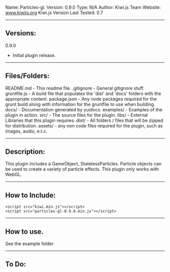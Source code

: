Name: Particles-gl.
Version: 0.9.0
Type: N/A
Author: Kiwi.js Team
Website: www.kiwijs.org
Kiwi.js Version Last Tested: 0.7
 
----------------------------------------------------------------------------------------
Versions:
----------------------------------------------------------------------------------------

0.9.0
- Initial plugin release.


----------------------------------------------------------------------------------------
Files/Folders:
----------------------------------------------------------------------------------------
README.md 	 - This readme file.
.gitignore   - General gitignore stuff.
gruntfile.js - A build file that populates the 'dist' and 'docs' folders with the appropriate content. 
package.json - Any node packages required for the grunt build along with information for the gruntfile to use when building. 
docs/ 		 - Documentation generated by yuidocs.
examples/ 	 - Examples of the  plugin in action. 
src/		 - The source files for the plugin. 
libs/		 - External Libraries that this plugin requires.
dist/ 	     - All folders / files that will be zipped for distribution.
assets/      - any non code files required for the plugin, such as images, audio, e.t.c.




----------------------------------------------------------------------------------------
Description:
----------------------------------------------------------------------------------------

This plugin includes a GameObject, StatelessParticles. Particle objects can be used to create
a variety of particle effects. This plugin only works with WebGL. 

----------------------------------------------------------------------------------------
How to Include: 
----------------------------------------------------------------------------------------

	<script src="kiwi.min.js"></script>
	<script src="particles-gl-0.9.0.min.js"></script>



----------------------------------------------------------------------------------------
How to use.
----------------------------------------------------------------------------------------

See the example folder

----------------------------------------------------------------------------------------
To Do:
----------------------------------------------------------------------------------------



